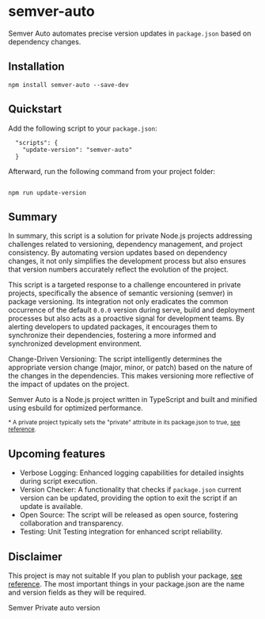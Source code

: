 # semver-auto

Semver Auto automates precise version updates in `package.json` based on dependency changes.

## Installation

```
npm install semver-auto --save-dev
```

## Quickstart

Add the following script to your `package.json`:

```
  "scripts": {
    "update-version": "semver-auto"
  }
```

Afterward, run the following command from your project folder:

```

npm run update-version

```

## Summary

In summary, this script is a solution for private Node.js projects addressing challenges related to versioning, dependency management, and project consistency. By automating version updates based on dependency changes, it not only simplifies the development process but also ensures that version numbers accurately reflect the evolution of the project.

This script is a targeted response to a challenge encountered in private projects, specifically the absence of semantic versioning (semver) in package versioning. Its integration not only eradicates the common occurrence of the default `0.0.0` version during serve, build and deployment processes but also acts as a proactive signal for development teams. By alerting developers to updated packages, it encourages them to synchronize their dependencies, fostering a more informed and synchronized development environment.

Change-Driven Versioning: The script intelligently determines the appropriate version change (major, minor, or patch) based on the nature of the changes in the dependencies. This makes versioning more reflective of the impact of updates on the project.

Semver Auto is a Node.js project written in TypeScript and built and minified using esbuild for optimized performance.

<sup>\* A private project typically sets the "private" attribute in its package.json to true, [see reference](https://docs.npmjs.com/cli/v10/configuring-npm/package-json#private).</sup>

## Upcoming features

- Verbose Logging: Enhanced logging capabilities for detailed insights during script execution.
- Version Checker: A functionality that checks if `package.json` current version can be updated, providing the option to exit the script if an update is available.
- Open Source: The script will be released as open source, fostering collaboration and transparency.
- Testing: Unit Testing integration for enhanced script reliability.

## Disclaimer

This project is may not suitable If you plan to publish your package, [see reference](https://docs.npmjs.com/cli/v10/configuring-npm/package-json#version). The most important things in your package.json are the name and version fields as they will be required.

Semver
Private auto version
